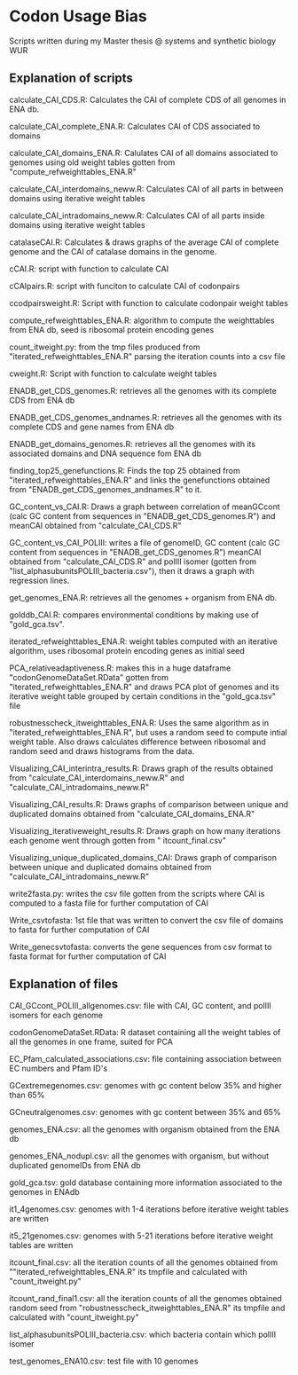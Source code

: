 # Codon Usage Bias
Scripts written during my Master thesis @ systems and synthetic biology WUR

## Explanation of scripts

calculate_CAI_CDS.R: Calculates the CAI of complete CDS of all genomes in ENA db.

calculate_CAI_complete_ENA.R: Calculates CAI of CDS associated to domains

calculate_CAI_domains_ENA.R: Calulates CAI of all domains associated to genomes using old weight tables gotten from "compute_refweighttables_ENA.R"

calculate_CAI_interdomains_neww.R: Calculates CAI of all parts in between domains using iterative weight tables

calculate_CAI_intradomains_neww.R: Calculates CAI of all parts inside domains using iterative weight tables

catalaseCAI.R: Calculates & draws graphs of the average CAI of complete genome and the CAI of catalase domains in the genome.

cCAI.R: script with function to calculate CAI

cCAIpairs.R: script with funciton to calculate CAI of codonpairs

ccodpairsweight.R: Script with function to calculate codonpair weight tables

compute_refweighttables_ENA.R: algorithm to compute the weighttables from ENA db, seed is ribosomal protein encoding genes

count_itweight.py: from the tmp files produced from "iterated_refweighttables_ENA.R" parsing the iteration counts into a csv file

cweight.R: Script with function to calculate weight tables

ENADB_get_CDS_genomes.R: retrieves all the genomes with its complete CDS from ENA db

ENADB_get_CDS_genomes_andnames.R: retrieves all the genomes with its complete CDS and gene names from ENA db

ENADB_get_domains_genomes.R: retrieves all the genomes with its associated domains and DNA sequence fom ENA db

finding_top25_genefunctions.R: Finds the top 25 obtained from "iterated_refweighttables_ENA.R" and links the genefunctions obtained from "ENADB_get_CDS_genomes_andnames.R" to it.

GC_content_vs_CAI.R: Draws a graph between correlation of meanGCcont (calc GC content from sequences in "ENADB_get_CDS_genomes.R") and meanCAI obtained from "calculate_CAI_CDS.R"

GC_content_vs_CAI_POLIII: writes a file of genomeID, GC content (calc GC content from sequences in "ENADB_get_CDS_genomes.R") meanCAI obtained from "calculate_CAI_CDS.R" and polIII isomer (gotten from "list_alphasubunitsPOLIII_bacteria.csv"), then it draws a graph with regression lines.

get_genomes_ENA.R: retrieves all the genomes + organism from ENA db.

golddb_CAI.R: compares environmental conditions by making use of "gold_gca.tsv".

iterated_refweighttables_ENA.R: weight tables computed with an iterative algorithm, uses ribosomal protein encoding genes as initial seed

PCA_relativeadaptiveness.R:  makes this in a huge dataframe "codonGenomeDataSet.RData" gotten from "iterated_refweighttables_ENA.R" and draws PCA plot of genomes and its iterative weight table grouped by certain conditions in the "gold_gca.tsv" file

robustnesscheck_itweighttables_ENA.R: Uses the same algorithm as in "iterated_refweighttables_ENA.R", but uses a random seed to compute intial weight table. Also draws calculates difference between ribosomal and random seed and draws histograms from the data.

Visualizing_CAI_interintra_results.R: Draws graph of the results obtained from "calculate_CAI_interdomains_neww.R" and "calculate_CAI_intradomains_neww.R"

Visualizing_CAI_results.R: Draws graphs of comparison between unique and duplicated domains obtained from "calculate_CAI_domains_ENA.R"

Visualizing_iterativeweight_results.R: Draws graph on how many iterations each genome went through gotten from "
itcount_final.csv"

Visualizing_unique_duplicated_domains_CAI: Draws graph of comparison between unique and duplicated domains obtained from "calculate_CAI_intradomains_neww.R"

write2fasta.py: writes the csv file gotten from the scripts where CAI is computed to a fasta file for further computation of CAI

Write_csvtofasta: 1st file that was written to convert the csv file of domains to fasta for further computation of CAI

Write_genecsvtofasta: converts the gene sequences from csv format to fasta format for further computation of CAI

## Explanation of files

CAI_GCcont_POLIII_allgenomes.csv: file with CAI, GC content, and polIII isomers for each genome

codonGenomeDataSet.RData: R dataset containing all the weight tables of all the genomes in one frame, suited for PCA

EC_Pfam_calculated_associations.csv: file containing association between EC numbers and Pfam ID's

GCextremegenomes.csv: genomes with gc content below 35% and higher than 65%

GCneutralgenomes.csv: genomes with gc content between 35% and 65%

genomes_ENA.csv: all the genomes with organism obtained from the ENA db

genomes_ENA_nodupl.csv: all the genomes with organism, but without duplicated genomeIDs from ENA db

gold_gca.tsv: gold database containing more information associated to the genomes in ENAdb

it1_4genomes.csv: genomes with 1-4 iterations before iterative weight tables are written

it5_21genomes.csv: genomes with 5-21 iterations before iterative weight tables are written

itcount_final.csv: all the iteration counts of all the genomes obtained from ""iterated_refweighttables_ENA.R" its tmpfile and calculated with "count_itweight.py"

itcount_rand_final1.csv: all the iteration counts of all the genomes obtained random seed from "robustnesscheck_itweighttables_ENA.R" its tmpfile and calculated with "count_itweight.py"

list_alphasubunitsPOLIII_bacteria.csv: which bacteria contain which polIII isomer

test_genomes_ENA10.csv: test file with 10 genomes





